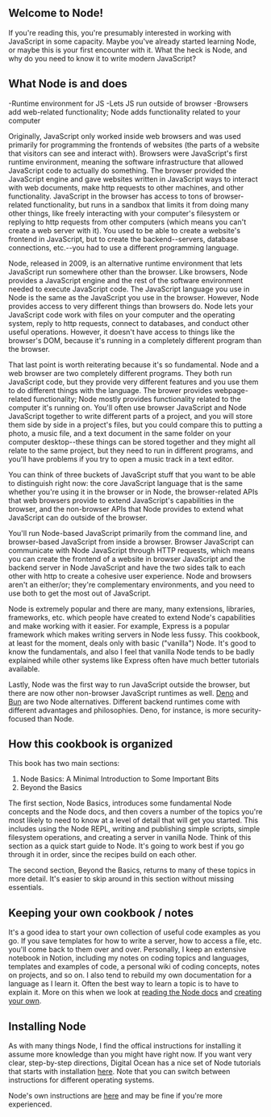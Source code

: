 
## Welcome to Node!

If you're reading this, you're presumably interested in working with JavaScript in some capacity. Maybe you've already started learning Node, or maybe this is your first encounter with it. What the heck is Node, and why do you need to know it to write modern JavaScript?

## What Node is and does

-Runtime environment for JS
-Lets JS run outside of browser
-Browsers add web-related functionality; Node adds functionality related to your computer

Originally, JavaScript only worked inside web browsers and was used primarily for programming the frontends of websites (the parts of a website that visitors can see and interact with). Browsers were JavaScript's first runtime environment, meaning the software infrastructure that allowed JavaScript code to actually do something. The browser provided the JavaScript engine and gave websites written in JavaScript ways to interact with web documents, make http requests to other machines, and other functionality. JavaScript in the browser has access to tons of browser-related functionality, but runs in a sandbox that limits it from doing many other things, like freely interacting with your computer's filesystem or replying to http requests from other computers (which means you can't create a web server with it). You used to be able to create a website's frontend in JavaScript, but to create the backend--servers, database connections, etc.--you had to use a different programming language. 

Node, released in 2009, is an alternative runtime environment that lets JavaScript run somewhere other than the browser. Like browsers, Node provides a JavaScript engine and the rest of the software environment needed to execute JavaScript code. The JavaScript language you use in Node is the same as the JavaScript you use in the browser. However, Node provides access to very different things than browsers do. Node lets your JavaScript code work with files on your computer and the operating system, reply to http requests, connect to databases, and conduct other useful operations. However, it doesn't have access to things like the browser's DOM, because it's running in a completely different program than the browser.

That last point is worth reiterating because it's so fundamental. Node and a web browser are two completely different programs. They both run JavaScript code, but they provide very different features and you use them to do different things with the language. The brower provides webpage-related functionality; Node mostly provides functionality related to the computer it's running on. You'll often use browser JavaScript and Node JavaScript together to write different parts of a project, and you will store them side by side in a project's files, but you could compare this to putting a photo, a music file, and a text document in the same folder on your computer desktop--these things can be stored together and they might all relate to the same project, but they need to run in different programs, and you'll have problems if you try to open a music track in a text editor. 

You can think of three buckets of JavaScript stuff that you want to be able to distinguish right now: the core JavaScript language that is the same whether you're using it in the browser or in Node, the browser-related APIs that web browsers provide to extend JavaScript's capabilities in the browser, and the non-browser APIs that Node provides to extend what JavaScript can do outside of the browser. 

You'll run Node-based JavaScript primarily from the command line, and browser-based JavaScript from inside a browser. Browser JavaScript can communicate with Node JavaScript through HTTP requests, which means you can create the frontend of a website in browser JavaScript and the backend server in Node JavaScript and have the two sides talk to each other with http to create a cohesive user experience. Node and browsers aren't an either/or; they're complementary environments, and you need to use both to get the most out of JavaScript. 

Node is extremely popular and there are many, many extensions, libraries, frameworks, etc. which people have created to extend Node's capabilities and make working with it easier. For example, Express is a popular framework which makes writing servers in Node less fussy. This cookbook, at least for the moment, deals only with basic ("vanilla") Node. It's good to know the fundamentals, and also I feel that vanilla Node tends to be badly explained while other systems like Express often have much better tutorials available.  

Lastly, Node was the first way to run JavaScript outside the browser, but there are now other non-browser JavaScript runtimes as well. [Deno](https://deno.com/) and [Bun](https://bun.sh/docs/runtime/jsx) are two Node alternatives. Different backend runtimes come with different advantages and philosophies. Deno, for instance, is more security-focused than Node. 

## How this cookbook is organized

This book has two main sections: 
1) Node Basics: A Minimal Introduction to Some Important Bits
2) Beyond the Basics

The first section, Node Basics, introduces some fundamental Node concepts and the Node docs, and then covers a number of the topics you're most likely to need to know at a level of detail that will get you started. This includes using the Node REPL, writing and publishing simple scripts, simple filesystem operations, and creating a server in vanilla Node. Think of this section as a quick start guide to Node. It's going to work best if you go through it in order, since the recipes build on each other. 

The second section, Beyond the Basics, returns to many of these topics in more detail. It's easier to skip around in this section without missing essentials. 

## Keeping your own cookbook / notes

It's a good idea to start your own collection of useful code examples as you go. If you save templates for how to write a server, how to access a file, etc. you'll come back to them over and over. Personally, I keep an extensive notebook in Notion, including my notes on coding topics and languages, templates and examples of code, a personal wiki of coding concepts, notes on projects, and so on. I also tend to rebuild my own documentation for a language as I learn it. Often the best way to learn a topic is to have to explain it. More on this when we look at [reading the Node docs](https://github.com/bkager/Node-cookbook/blob/main/informational-reading-the-Node-docs.md) and [creating your own](https://github.com/bkager/Node-cookbook/blob/main/informational-creating-your-own-docs.md). 

## Installing Node

As with many things Node, I find the offical instructions for installing it assume more knowledge than you might have right now. If you want very clear, step-by-step directions, Digital Ocean has a nice set of Node tutorials that starts with installation [here](https://www.digitalocean.com/community/tutorials/how-to-install-node-js-and-create-a-local-development-environment-on-macos). Note that you can switch between instructions for different operating systems.

Node's own instructions are [here](https://nodejs.org/en/learn/getting-started/how-to-install-nodejs) and may be fine if you're more experienced. 

